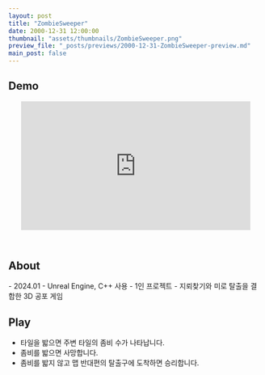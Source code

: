 ```yaml
---
layout: post
title: "ZombieSweeper"
date: 2000-12-31 12:00:00
thumbnail: "assets/thumbnails/ZombieSweeper.png"
preview_file: "_posts/previews/2000-12-31-ZombieSweeper-preview.md"
main_post: false
---
```

## Demo

<div style="position: relative; padding-bottom: 56.25%; height: 0; overflow: hidden; max-width: 100%; margin: 0 auto;">
  <iframe 
    style="position: absolute; top: 0; left: 50%; width: 90%; height: 90%; transform: translateX(-50%);" 
    src="https://www.youtube.com/embed/c3KcLugqjks?si=rU3OY2gg_xlz_pZV" 
    frameborder="0" 
    allowfullscreen="true">
  </iframe>
</div>

<h2> About </h2>
- 2024.01
- Unreal Engine, C++ 사용
- 1인 프로젝트
- 지뢰찾기와 미로 탈출을 결합한 3D 공포 게임

## Play
- 타일을 밟으면 주변 타일의 좀비 수가 나타납니다.
- 좀비를 밟으면 사망합니다.
- 좀비를 밟지 않고 맵 반대편의 탈출구에 도착하면 승리합니다.
